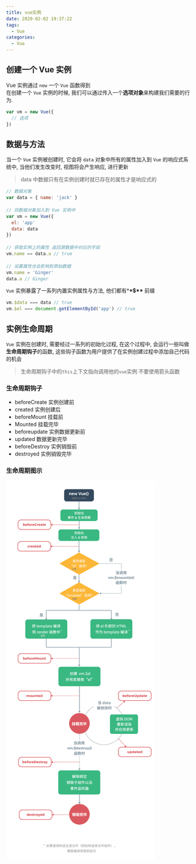 ```yaml
---
title: vue实例
date: 2020-02-02 19:37:22
tags:
  - Vue
categories:
  - Vue
---
```


## 创建一个 Vue 实例

Vue 实例通过 `new` 一个 `Vue` 函数得到  
在创建一个 `Vue` 实例的时候, 我们可以通过传入一个**选项对象**来构建我们需要的行为.

```js
var vm = new Vue({
  // 选项
})
```

## 数据与方法

当一个 `Vue` 实例被创建时, 它会将 `data` 对象中所有的属性加入到 `Vue` 的响应式系统中, 当他们发生改变时, 视图将会产生响应, 进行更新

> data 中数据只有在实例创建时就已存在的属性才是响应式的

```js
// 数据对象
var data = { name: 'jack' }

// 将数据对象加入到 Vue 实例中
var vm = new Vue({
  el: 'app'
  data: data
})

// 获取实例上的属性 返回源数据中对应的字段
vm.name == data.a // true

// 设置属性也会影响到原始数据
vm.name = 'Ginger'
data.a // Ginger
```

`Vue` 实例暴露了一系列内置实例属性与方法, 他们都有\***\*\$\*\*** 前缀

```js
vm.$data === data // true
vm.$el === document.getElementById('app') // true
```

## 实例生命周期

`Vue` 实例在创建时, 需要经过一系列的初始化过程, 在这个过程中, 会运行一些叫做**生命周期钩子**的函数, 这些钩子函数为用户提供了在实例创建过程中添加自己代码的机会

> 生命周期钩子中的`this`上下文指向调用他的`vue`实例
> 不要使用箭头函数

### 生命周期钩子

- beforeCreate 实例创建前
- created 实例创建后
- beforeMount 挂载前
- Mounted 挂载完毕
- beforeupdate 实例数据更新前
- updated 数据更新完毕
- beforeDestroy 实例销毁前
- destroyed 实例销毁完毕

### 生命周期图示

![生命周期](../images/vue/vue生命周期.png)
